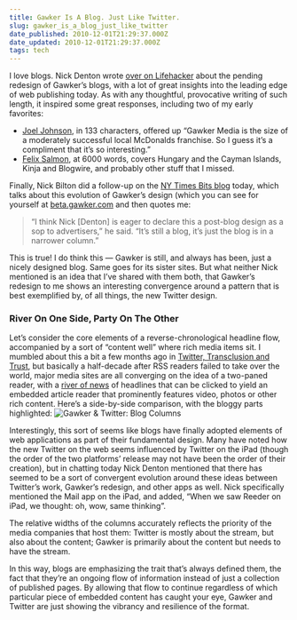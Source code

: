 ```yaml
---
title: Gawker Is A Blog. Just Like Twitter.
slug: gawker_is_a_blog_just_like_twitter
date_published: 2010-12-01T21:29:37.000Z
date_updated: 2010-12-01T21:29:37.000Z
tags: tech
---
```


I love blogs. Nick Denton wrote [over on Lifehacker](http://lifehacker.com/5701749/) about the pending redesign of Gawker’s blogs, with a lot of great insights into the leading edge of web publishing today. As with any thoughtful, provocative writing of such length, it inspired some great responses, including two of my early favorites:

- [Joel Johnson](http://twitter.com/#!/joeljohnson/status/10033989620338688), in 133 characters, offered up “Gawker Media is the size of a moderately successful local McDonalds franchise. So I guess it’s a compliment that it’s so interesting.”
- [Felix Salmon](http://blogs.reuters.com/felix-salmon/2010/12/01/the-new-gawker-media/), at 6000 words, covers Hungary and the Cayman Islands, Kinja and Blogwire, and probably other stuff that I missed.

Finally, Nick Bilton did a follow-up on the [NY Times Bits blog](http://bits.blogs.nytimes.com/2010/12/01/gawker-hopes-to-transform-the-blog/) today, which talks about this evolution of Gawker’s design (which you can see for yourself at [beta.gawker.com](http://beta.gawker.com/) and then quotes me:

> “I think Nick [Denton] is eager to declare this a post-blog design as a sop to advertisers,” he said. “It’s still a blog, it’s just the blog is in a narrower column.”

This is true! I do think this — Gawker is still, and always has been, just a nicely designed blog. Same goes for its sister sites. But what neither Nick mentioned is an idea that I’ve shared with them both, that Gawker’s redesign to me shows an interesting convergence around a pattern that is best exemplified by, of all things, the new Twitter design.

### River On One Side, Party On The Other

Let’s consider the core elements of a reverse-chronological headline flow, accompanied by a sort of “content well” where rich media items sit. I mumbled about this a bit a few months ago in [Twitter, Transclusion and Trust](http://dashes.com/anil/2010/09/twitter-transclusion-and-trust.html), but basically a half-decade after RSS readers failed to take over the world, major media sites are all converging on the idea of a two-paned reader, with a [river of news](http://www.reallysimplesyndication.com/riverOfNews) of headlines that can be clicked to yield an embedded article reader that prominently features video, photos or other rich content. Here’s a side-by-side comparison, with the bloggy parts highlighted:
![Gawker &amp; Twitter: Blog Columns](http://dashes.com/anil/images/gawker-twitter-columns.png)

Interestingly, this sort of seems like blogs have finally adopted elements of web applications as part of their fundamental design. Many have noted how the new Twitter on the web seems influenced by Twitter on the iPad (though the order of the two platforms’ release may not have been the order of their creation), but in chatting today Nick Denton mentioned that there has seemed to be a sort of convergent evolution around these ideas between Twitter’s work, Gawker’s redesign, and other apps as well. Nick specifically mentioned the Mail app on the iPad, and added, “When we saw Reeder on iPad, we thought: oh, wow, same thinking”.

The relative widths of the columns accurately reflects the priority of the media companies that host them: Twitter is mostly about the stream, but also about the content; Gawker is primarily about the content but needs to have the stream.

In this way, blogs are emphasizing the trait that’s always defined them, the fact that they’re an ongoing flow of information instead of just a collection of published pages. By allowing that flow to continue regardless of which particular piece of embedded content has caught your eye, Gawker and Twitter are just showing the vibrancy and resilience of the format.
